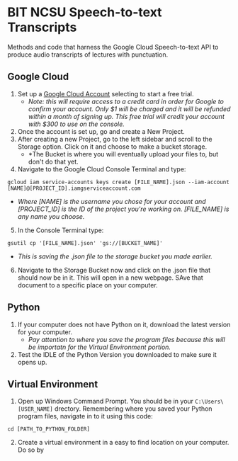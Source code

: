 # BIT NCSU Speech-to-text Transcripts 
Methods and code that harness the Google Cloud Speech-to-text API to produce audio transcripts of lectures with punctuation. 

## Google Cloud
1. Set up a [Google Cloud Account](https://cloud.google.com/) selecting to start a free trial. 
   - *Note: this will require access to a credit card in order for Google to confirm your account. Only $1 will be charged and it will be  refunded within a month of signing up. This free trial will credit your account with $300 to use on the console.*
2. Once the account is set up, go and create a New Project.  
3. After creating a new Project, go to the left sidebar and scroll to the Storage option. Click on it and choose to make a bucket storage.   
   - *The Bucket is where you will eventually upload your files to, but don't do that yet.   
4. Navigate to the Google Cloud Console Terminal and type:  
```
gcloud iam service-accounts keys create [FILE_NAME].json --iam-account [NAME]@[PROJECT_ID].iamgserviceaccount.com
```
  - *Where [NAME] is the username you chose for your account and [PROJECT_ID] is the ID of the project you're working on. [FILE_NAME] is any name you choose.*  
5. In the Console Terminal type:  
```
gsutil cp '[FILE_NAME].json' 'gs://[BUCKET_NAME]'
```  
   - *This is saving the .json file to the storage bucket you made earlier.*
6. Navigate to the Storage Bucket now and click on the .json file that should now be in it. This will open in a new webpage. SAve that document to a specific place on your computer. 

## Python
1. If your computer does not have Python on it, download the latest version for your computer. 
   - *Pay attention to where you save the program files because this will be importatn for the Virtual Environment portion.*  
2. Test the IDLE of the Python Version you downloaded to make sure it opens up.  

## Virtual Environment  
1. Open up Windows Command Prompt. You should be in your ```C:\Users\[USER_NAME]``` drectory. Remembering where you saved your Python program files, navigate in to it using this code:  
```
cd [PATH_TO_PYTHON_FOLDER]  
```
2. Create a virtual environment in a easy to find location on your computer. Do so by 


